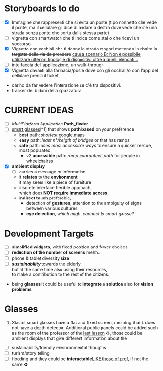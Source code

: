 # Storyboards to do
- [x] Immagine che rappresenti che si evita un ponte (tipo nonnetto che vede il ponte, ma il cellulare gli dice di andare a destra dove vede che c'è una strada senza ponte che porta dalla stessa parte)
- [ ] vignetta con smartwatch che ti indica come stai o che ricevi un soccorso
- [x] ~~Vignetta con occhiali che ti danno la strada magari mettendo in risalto la targetta della via da prendere~~ [causa scenario B: Non è possibile utilizzare ulteriori tipologie di dispositivi oltre a quelli elencati...](https://moodle.unive.it/mod/page/view.php?id=481179)
- [ ] interfaccia dell'applicazione, un walk-through
- [x] Vignetta davanti alla farmacia/poste dove con gli occhiali/o con l'app del cellulare prendi il ticket
- carino da far vedere l'interazione se c'è tra dispositivi.  
- tracker dei bidoni della spazzatura
# CURRENT IDEAS
- [ ] *MultiPlatform Application* **Path_finder**
- [ ] [smart glasses](https://www.youtube.com/watch?v=I9bnmES7O74)[^1] that shows **path based** on your preference
	- **best** path: *shortest* google.maps
	- **easy** path: *least n°/heigth of bridges* or that has ramps
	- **safe** path: *uses most accessible ways* to ensure a quicker rescue, most populated
		- v2 **accessible** path: *ramp guaranteed path* for people in wheelchairss
- [x] **ambient display**
	- [ ] carries a message or information
	- it **relates** to the **environment**  
	it may seem like a piece of furniture  
	- discrete interface flexible approach,  
	which does **NOT require immediate access**
	- **indirect touch** preferable, 
		- detection of **gestures**, attention to the ambiguity of signs between various cultures
		- **eye detection**, *which might connect to smart glasse*?
# Development Targets
- [ ] **simplified widgets**, with fixed position and fewer choices
- [ ] **reduction of the number of screens** mehh...
- [ ] phone & tablet diversity **size**
- [ ] _**sustainability**_ towards the elderly  
but at the same time also using their resources,  
to make a contribution to the rest of the citizens.  
- being **glasses** it could be useful to **integrate** a **solution** also for **vision problems**
# Glasses
1. Xiaomi smart glasses have a flat and fixed screen, meaning that it does not have a depth detector.
Additional public panels could be added such as the room of the professor of the [last lesson](https://photos.app.goo.gl/DZM6P1aWQqMF76Sm8) :recycle:, those could be ambient displays that give different information about the
- [ ] sustainability/friendly envinronmental thougths
- [ ] turism/story telling
- [ ] flooding
and they could be **interactable**[LIKE those of prof](https://photos.app.goo.gl/m7AFzybMAs9T7Rvr9), if not the same :recycle:
